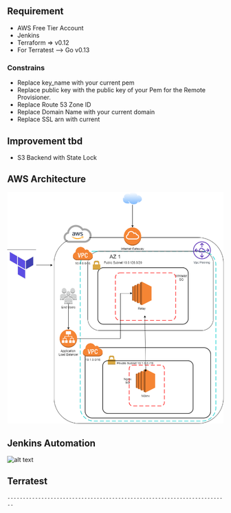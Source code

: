 ## Requirement
* AWS Free Tier Account 
* Jenkins
* Terraform => v0.12
* For Terratest --> Go v0.13

### Constrains
* Replace key_name with your current pem
* Replace public key with the public key of your Pem for the Remote Provisioner.
* Replace Route 53 Zone ID
* Replace Domain Name with your current domain
* Replace SSL arn with current 

## Improvement tbd
* S3 Backend with State Lock

## AWS Architecture
![alt text](./images/auxis_diagram.png "AWS diagram")

## Jenkins Automation
![alt text](./images/auxis_terratest.png "Jenkins Automation")

## Terratest
```
------------------------------------------------------------------------

```